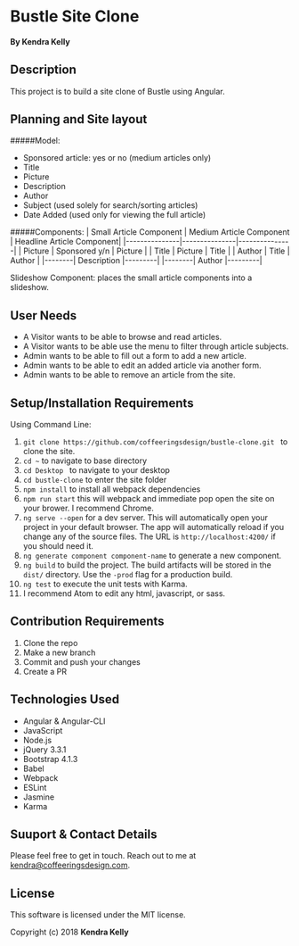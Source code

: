 # Bustle Site Clone

#### By Kendra Kelly

## Description

This project is to build a site clone of Bustle using Angular.

## Planning and Site layout

#####Model:
* Sponsored article: yes or no (medium articles only)
* Title
* Picture
* Description
* Author
* Subject (used solely for search/sorting articles)
* Date Added (used only for viewing the full article)

#####Components:
| Small Article Component | Medium Article Component | Headline Article Component|
|---------------|---------------|---------------|
| Picture | Sponsored y/n | Picture |
| Title | Picture | Title |
| Author | Title | Author |
|--------| Description |---------|
|--------| Author |---------|

Slideshow Component: places the small article components into a slideshow.

## User Needs

* A Visitor wants to be able to browse and read articles.
* A Visitor wants to be able use the menu to filter through article subjects.
* Admin wants to be able to fill out a form to add a new article.
* Admin wants to be able to edit an added article via another form.
* Admin wants to be able to remove an article from the site.


## Setup/Installation Requirements
Using Command Line:
1. ``git clone https://github.com/coffeeringsdesign/bustle-clone.git `` to clone the site.
2. ``cd ~`` to navigate to base directory
3. ``cd Desktop `` to navigate to your desktop
4. ``cd bustle-clone`` to enter the site folder
5. ``npm install`` to install all webpack dependencies
7. ``npm run start`` this will webpack and immediate pop open the site on your brower. I recommend Chrome.
8. `ng serve --open` for a dev server. This will automatically open your project in your default browser. The app will automatically reload if you change any of the source files. The URL is `http://localhost:4200/` if you should need it.
9. `ng generate component component-name` to generate a new component.
10. `ng build` to build the project. The build artifacts will be stored in the `dist/` directory. Use the `-prod` flag for a production build.
11. `ng test` to execute the unit tests with Karma.
12. I recommend Atom to edit any html, javascript, or sass.

## Contribution Requirements

1. Clone the repo
1. Make a new branch
1. Commit and push your changes
1. Create a PR

## Technologies Used

* Angular & Angular-CLI
* JavaScript
* Node.js
* jQuery 3.3.1
* Bootstrap 4.1.3
* Babel
* Webpack
* ESLint
* Jasmine
* Karma

## Suuport & Contact Details

Please feel free to get in touch. Reach out to me at kendra@coffeeringsdesign.com.

## License

This software is licensed under the MIT license.

Copyright (c) 2018 **Kendra Kelly**
